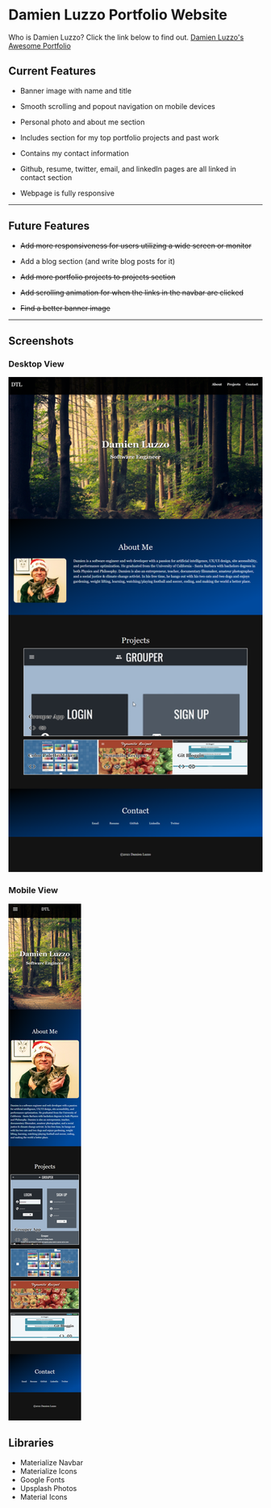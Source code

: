 # Damien Luzzo Portfolio Website

Who is Damien Luzzo? Click the link below to find out.
[Damien Luzzo's Awesome Portfolio](https://damienluzzo33.github.io/Damien-Portfolio/)

## Current Features

+ Banner image with name and title

+ Smooth scrolling and popout navigation on mobile devices

+ Personal photo and about me section

+ Includes section for my top portfolio projects and past work

+ Contains my contact information

+ Github, resume, twitter, email, and linkedIn pages are all linked in contact section

+ Webpage is fully responsive

---

## Future Features

+ ~~Add more responsiveness for users utilizing a wide screen or monitor~~

+ Add a blog section (and write blog posts for it)

+ ~~Add more portfolio projects to projects section~~

+ ~~Add scrolling animation for when the links in the navbar are clicked~~

+ ~~Find a better banner image~~

---

## Screenshots

### Desktop View
![screenshot](./assets/images/portfolio_desktop_screenshot_1.png)

### Mobile View
![screenshot](./assets/images/portfolio_mobile_screenshot_1.png)

## Libraries

+ Materialize Navbar
+ Materialize Icons
+ Google Fonts
+ Upsplash Photos
+ Material Icons
